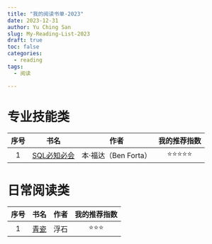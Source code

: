 ```yaml
---
title: "我的阅读书单-2023"
date: 2023-12-31
author: Yu Ching San
slug: My-Reading-List-2023
draft: true
toc: false
categories:
  - reading
tags:
  - 阅读

---
```


# 专业技能类

| 序号 |                           书名                           |         作者         |               我的推荐指数               |
| :--: | :------------------------------------------------------: | :------------------: | :--------------------------------------: |
|  1   | [SQL必知必会](https://book.douban.com/subject/35167240/) | 本·福达（Ben Forta） | &#11088;&#11088;&#11088;&#11088;&#11088; |

# 日常阅读类

| 序号 |                       书名                       | 作者 |       我的推荐指数       |
| :--: | :----------------------------------------------: | :--: | :----------------------: |
|  1   | [青瓷](https://book.douban.com/subject/1475258/) | 浮石 | &#11088;&#11088;&#11088; |


